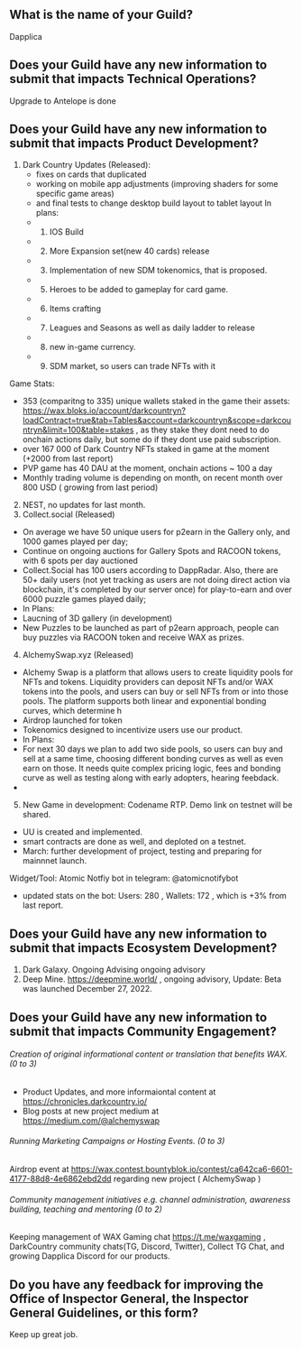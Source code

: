 ## What is the name of your Guild?

Dapplica

## Does your Guild have any new information to submit that impacts Technical Operations?

Upgrade to Antelope is done

## Does your Guild have any new information to submit that impacts Product Development?

1. Dark Country Updates (Released):
    - fixes on cards that duplicated
    - working on mobile app adjustments (improving shaders for some specific game areas) 
    - and final tests to change desktop build layout to tablet layout
    In plans:    
    - 1) IOS Build
    - 2) More Expansion set(new 40 cards) release
    - 3) Implementation of new SDM tokenomics, that is proposed. 
    - 5) Heroes to be added to gameplay for card game.
    - 6) Items crafting
    - 7) Leagues and Seasons as well as daily ladder to release
   - 8) new in-game currency. 
   - 9) SDM market, so users can trade NFTs with it
  
  Game Stats: 
  - 353 (comparitng to 335) unique wallets staked in the game their assets: https://wax.bloks.io/account/darkcountryn?loadContract=true&tab=Tables&account=darkcountryn&scope=darkcountryn&limit=100&table=stakes , as they stake they dont need to do onchain actions daily, but some do if they dont use paid subscription. 
  - over 167 000 of Dark Country NFTs staked in game at the moment (+2000 from last report)
  - PVP game has 40 DAU at the moment, onchain actions ~ 100 a day
  - Monthly trading volume is depending on month, on recent month over 800 USD ( growing from last period)
  

2. NEST, no updates for last month. 
3. Collect.social (Released)
  - On average we have 50 unique users for p2earn in the Gallery only, and 1000 games played per day;
  - Continue on ongoing auctions for Gallery Spots and RACOON tokens, with 6 spots per day auctioned 
  - Collect.Social has 100 users according to DappRadar. Also, there are 50+ daily users (not yet tracking as users are not doing direct action via blockchain, it's completed by our server once) for play-to-earn and over 6000 puzzle games played daily;
  - In Plans:
  -  Laucning of 3D gallery (in development)
  -  New Puzzles to be launched as part of p2earn approach, people can buy puzzles via RACOON token and receive WAX as prizes. 
4. AlchemySwap.xyz (Released)
- Alchemy Swap is a platform that allows users to create liquidity pools for NFTs and tokens. Liquidity providers can deposit NFTs and/or WAX tokens into the pools, and users can buy or sell NFTs from or into those pools. The platform supports both linear and exponential bonding curves, which determine h
- Airdrop launched for token
- Tokenomics designed to incentivize users use our product.
- In Plans:
- For next 30 days we plan to add two side pools, so users can buy and sell at a same time, choosing different bonding curves as well as even earn on those. It needs quite complex pricing logic, fees and bonding curve as well as testing along with early adopters, hearing feebdack.
- 
5. New Game in development: Codename RTP. Demo link on testnet will be shared.
 - UU is created and implemented.
 - smart contracts are done as well, and deploted on a testnet.
 - March: further development of project, testing and preparing for mainnnet launch. 


Widget/Tool: Atomic Notfiy bot in telegram: @atomicnotifybot
   - updated stats on the bot: Users: 280 , Wallets: 172 , which is +3% from last report.


## Does your Guild have any new information to submit that impacts Ecosystem Development?

1. Dark Galaxy. Ongoing Advising ongoing advisory
2. Deep Mine. https://deepmine.world/ , ongoing advisory, Update: Beta was launched December 27, 2022. 

## Does your Guild have any new information to submit that impacts Community Engagement?

###### Creation of original informational content or translation that benefits WAX. (0 to 3)

- Product Updates, and more informaiontal content at https://chronicles.darkcountry.io/ 
- Blog posts at new project medium at https://medium.com/@alchemyswap

###### Running Marketing Campaigns or Hosting Events. (0 to 3)

Airdrop event at https://wax.contest.bountyblok.io/contest/ca642ca6-6601-4177-88d8-4e6862ebd2dd regarding new project ( AlchemySwap )

###### Community management initiatives e.g. channel administration, awareness building, teaching and mentoring (0 to 2)
Keeping management of WAX Gaming chat https://t.me/waxgaming , DarkCountry community chats(TG, Discord, Twitter), Collect TG Chat, and growing Dapplica Discord for our products. 

## Do you have any feedback for improving the Office of Inspector General, the Inspector General Guidelines, or this form?

Keep up great job. 
